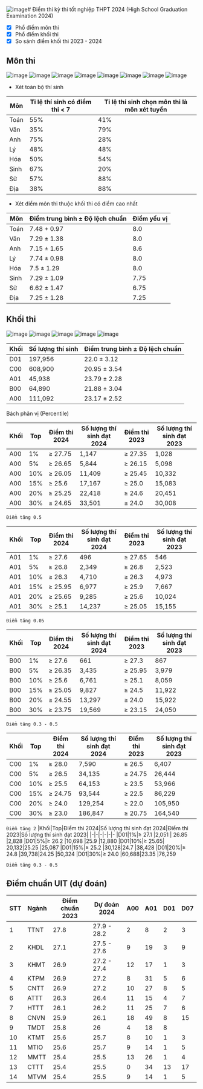 ![image](https://github.com/user-attachments/assets/2fbe3d9a-66c7-4f99-a475-d42278284ddf)# Điểm thi kỳ thi tốt nghiệp THPT 2024 (High School Graduation Examination 2024)
- [x] Phổ điểm môn thi
- [x] Phổ điểm khối thi
- [x] So sánh điểm khối thi 2023 - 2024
## Môn thi
![image](https://github.com/user-attachments/assets/0b686d27-0175-4422-b204-648134947001)
![image](https://github.com/user-attachments/assets/6163e969-a053-4409-8bab-d05320f20f6c)
![image](https://github.com/user-attachments/assets/d8a7c46c-5c04-45c4-b8b2-2e4647961542)
![image](https://github.com/user-attachments/assets/7e58f344-98e1-4a1d-8a8e-a9281cb00c15)
![image](https://github.com/user-attachments/assets/c350b006-4992-4808-96b9-1709c58d2587)
![image](https://github.com/user-attachments/assets/847654f8-9659-40db-a13a-b54dc166759d)
![image](https://github.com/user-attachments/assets/439db9f2-face-42a0-a163-be381f33dee7)
![image](https://github.com/user-attachments/assets/92fde063-065f-4ba7-8ae8-e5d35ef4d2e8)

- Xét toàn bộ thí sinh
  
|Môn|Tỉ lệ thí sinh có điểm thi < 7|Tỉ lệ thí sinh chọn môn thi là môn xét tuyển|
|-|-|-
|Toán|55%|41%|
|Văn|35%|79%|
|Anh|75%|28%|
|Lý|48%|48%|
|Hóa|50%|54%|
|Sinh|67%|20%|
|Sử|57%|88%|
|Địa|38%|88%|

- Xét điểm môn thi thuộc khối thi có điểm cao nhất
  
|Môn|Điểm trung bình ± Độ lệch chuẩn |Điểm yếu vị|
|-|-|-
|Toán|7.48 + 0.97|8.0|
|Văn| 7.29 ± 1.38|8.0|
|Anh|7.15 ± 1.65|8.6|
|Lý|7.74 ± 0.98|8.0|
|Hóa|7.5 ± 1.29|8.0|
|Sinh|7.29 ± 1.09|7.75|
|Sử| 6.62 ± 1.47|6.75|
|Địa|7.25 ± 1.28|7.25| 

## Khối thi

![image](https://github.com/user-attachments/assets/c7523f8e-034c-463a-bf18-24341b24b795)
![image](https://github.com/user-attachments/assets/38ff5a6f-8124-4762-be14-9d5ca899533c)
![image](https://github.com/user-attachments/assets/d34d93ca-34bd-4420-ac82-a16dcbf8070d)
![image](https://github.com/user-attachments/assets/326ea752-4429-413f-b066-14f4ca4eabe5)
![image](https://github.com/user-attachments/assets/237ec2fb-ec22-4aac-8224-e81850920c26)

|Khối|Số lượng thí sinh|Điểm trung bình ± Độ lệch chuẩn|
|-|-|-
|D01 |197,956 |22.0 ± 3.12
|C00 |608,900 |20.95 ± 3.54
|A01 |45,938  |23.79 ± 2.28
|B00 |64,890  |21.88 ± 3.04
|A00 |111,092 |23.17 ± 2.52

Bách phân vị (Percentile)

|Khối|Top|Điểm thi 2024|Số lượng thí sinh đạt 2024|Điểm thi 2023|Số lượng thí sinh đạt 2023|
|-|-|-|-|-|-
|A00|1%|≥ 27.75| 1,147 | ≥ 27.35 |1,028
|A00|5%|≥ 26.65| 5,844 | ≥ 26.15 |5,098
|A00|10%|≥ 26.05| 11,409 | ≥ 25.45 |10,332
|A00|15%|≥ 25.6 |17,167 | ≥ 25.0 |15,083
|A00|20%|≥ 25.25| 22,418 | ≥ 24.6 |20,451
|A00|30%|≥ 24.65| 33,501 | ≥ 24.0 |30,008

``
Điểm tăng 0.5
``

|Khối|Top|Điểm thi 2024|Số lượng thí sinh đạt 2024|Điểm thi 2023|Số lượng thí sinh đạt 2023|
|-|-|-|-|-|-
|A01|1%|≥ 27.6 |496 | ≥ 27.65 |546
|A01|5%|≥ 26.8 |2,349 | ≥ 26.8 |2,523
|A01|10%|≥ 26.3 |4,710 | ≥ 26.3 |4,973
|A01|15%|≥ 25.95 |6,977 | ≥ 25.9 |7,667
|A01|20%|≥ 25.65 |9,285 | ≥ 25.6 |10,024
|A01|30%|≥ 25.1 |14,237 | ≥ 25.05 |15,155

``
Điểm tăng 0.05
``

|Khối|Top|Điểm thi 2024|Số lượng thí sinh đạt 2024|Điểm thi 2023|Số lượng thí sinh đạt 2023|
|-|-|-|-|-|-
|B00|1%|≥ 27.6 |661 | ≥ 27.3 |867
|B00|5%|≥ 26.35 |3,435 | ≥ 25.95 |3,979
|B00|10%|≥ 25.6 |6,761 | ≥ 25.1 |8,059
|B00|15%|≥ 25.05 |9,827 | ≥ 24.5 |11,922
|B00|20%|≥ 24.55 |13,297 | ≥ 24.0 |15,922
|B00|30%|≥ 23.75 |19,569 | ≥ 23.15 |24,050

``
Điểm tăng 0.3 - 0.5
``

|Khối|Top|Điểm thi 2024|Số lượng thí sinh đạt 2024|Điểm thi 2023|Số lượng thí sinh đạt 2023|
|-|-|-|-|-|-
|C00|1%|≥ 28.0 |7,590 | ≥ 26.5 |6,407
|C00|5%|≥ 26.5 |34,135| ≥ 24.75 |26,444
|C00|10%|≥ 25.5 |64,153| ≥ 23.5 |53,966
|C00|15%|≥ 24.75 |93,544| ≥ 22.5 |86,229
|C00|20%|≥ 24.0 |129,254|≥ 22.0 |105,950
|C00|30%|≥ 23.0 |186,847|≥ 20.75 |164,540

``
Điểm tăng 2
``
|Khối|Top|Điểm thi 2024|Số lượng thí sinh đạt 2024|Điểm thi 2023|Số lượng thí sinh đạt 2023|
|-|-|-|-|-|-
|D01|1%|≥ 27.1 |2,051 | 26.85 |2,828
|D01|5%|≥ 26.2 |10,698 |25.9 |12,880
|D01|10%|≥ 25.65| 20,132|25.25 |25,087
|D01|15%|≥ 25.2 |30,128|24.7 |38,428
|D01|20%|≥ 24.8 |39,738|24.25 |50,324
|D01|30%|≥ 24.0 |60,688|23.35 |76,259

``
Điểm tăng 0.3 - 0.5
``
## Điểm chuẩn UIT (dự đoán)

|STT|	Ngành	|Điểm chuẩn 2023|	Dự đoán 2024	|A00|	A01|	D01|	D07|
|-|-|-|-|-|-|-|-
|1	|TTNT	|27.8	|27.9 - 28.2	|2	|8	|2	|3
|2	|KHDL	|27.1	|27.5 - 27.6	|9	|19	|3	|9
|3	|KHMT	|26.9	|27.2 - 27.4	|12	|17	|1	|3
|4	|KTPM	|26.9	|27.2	|8	|31	|5	|6
|5	|CNTT	|26.9	|27.2	|10	|27	|8	|5
|6	|ATTT	|26.3	|26.4	|11	|15	|4	|7
|7	|HTTT	|26.1	|26.2	|11	|25	|7	|6
|8	|CNVN	|25.9	|26.1	|18	|49	|8	|15
|9	|TMDT	|25.8	|26	  |4	|18	|8	||5
|10	|KTMT	|25.6	|25.7	|8	|10	|1	|3
|11	|MTIO	|25.6	|25.7	|9	|14	|1	|5
|12	|MMTT	|25.4	|25.5	|13	|26	|1	|4
|13	|CTTT	|25.4	|25.5	|0	|34	|13	|17
|14	|MTVM	|25.4	|25.5	|9	|14	|1	|5

